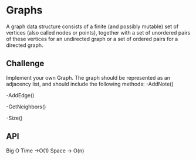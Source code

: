 # Graphs

A graph data structure consists of a finite (and possibly mutable) set of vertices (also called nodes or points), together with a set of unordered pairs of these vertices for an undirected graph or a set of ordered pairs for a directed graph.


## Challenge
Implement your own Graph. The graph should be represented as an adjacency list, and should include the following methods:
-AddNote()

-AddEdge()

-GetNeighbors()

-Size()

## API 
Big O 
Time ->O(1)
Space -> O(n)




